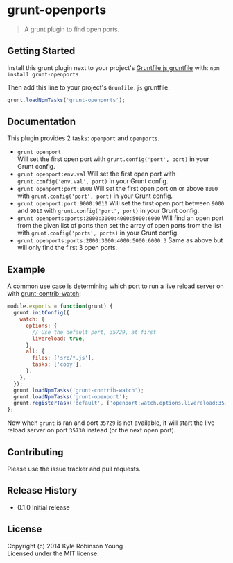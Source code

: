 # grunt-openports

> A grunt plugin to find open ports.

## Getting Started

Install this grunt plugin next to your project's
[Gruntfile.js gruntfile](http://gruntjs.com/getting-started) with:
`npm install grunt-openports`

Then add this line to your project's `Grunfile.js` gruntfile:

```js
grunt.loadNpmTasks('grunt-openports');
```

## Documentation

This plugin provides 2 tasks: `openport` and `openports`.

* `grunt openport`  
Will set the first open port with `grunt.config('port', port)` in your Grunt config.
* `grunt openport:env.val`
Will set the first open port with `grunt.config('env.val', port)` in your Grunt config.
* `grunt openport:port:8000`
Will set the first open port on or above `8000` with `grunt.config('port', port)` in your Grunt config.
* `grunt openport:port:9000:9010`
Will set the first open port between `9000` and `9010` with `grunt.config('port', port)` in your Grunt config.
* `grunt openports:ports:2000:3000:4000:5000:6000`
Will find an open port from the given list of ports then set the array of open ports from the list with `grunt.config('ports', ports)` in your Grunt config.
* `grunt openports:ports:2000:3000:4000:5000:6000:3`
Same as above but will only find the first 3 open ports.

## Example

A common use case is determining which port to run a live reload server on with [grunt-contrib-watch](https://github.com/gruntjs/grunt-contrib-watch):

```js
module.exports = function(grunt) {
  grunt.initConfig({
    watch: {
      options: {
        // Use the default port, 35729, at first
        livereload: true,
      },
      all: {
        files: ['src/*.js'],
        tasks: ['copy'],
      },
    },
  });
  grunt.loadNpmTasks('grunt-contrib-watch');
  grunt.loadNpmTasks('grunt-openport');
  grunt.registerTask('default', ['openport:watch.options.livereload:35729', 'watch']);
};
```

Now when `grunt` is ran and port `35729` is not available, it will start the live reload server on port `35730` instead (or the next open port).

## Contributing

Please use the issue tracker and pull requests.

## Release History

* 0.1.0 Initial release

## License

Copyright (c) 2014 Kyle Robinson Young  
Licensed under the MIT license.
